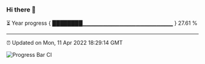 ### Hi there 👋

⏳ Year progress { ████████▁▁▁▁▁▁▁▁▁▁▁▁▁▁▁▁▁▁▁▁▁▁ } 27.61 %

---

⏰ Updated on Mon, 11 Apr 2022 18:29:14 GMT

![Progress Bar CI](https://github.com/ZhaoGui/ZhaoGui/workflows/Progress%20Bar%20CI/badge.svg)
